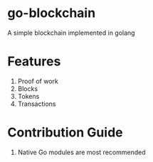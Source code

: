 # go-blockchain
A simple blockchain implemented in golang

# Features

1. Proof of work
2. Blocks
2. Tokens
3. Transactions


# Contribution Guide
1. Native Go modules are most recommended 
